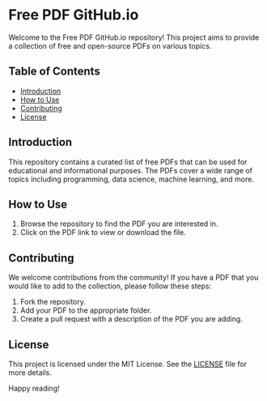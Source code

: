 # Free PDF GitHub.io

Welcome to the Free PDF GitHub.io repository! This project aims to provide a collection of free and open-source PDFs on various topics.

## Table of Contents

- [Introduction](#introduction)
- [How to Use](#how-to-use)
- [Contributing](#contributing)
- [License](#license)

## Introduction

This repository contains a curated list of free PDFs that can be used for educational and informational purposes. The PDFs cover a wide range of topics including programming, data science, machine learning, and more.

## How to Use

1. Browse the repository to find the PDF you are interested in.
2. Click on the PDF link to view or download the file.

## Contributing

We welcome contributions from the community! If you have a PDF that you would like to add to the collection, please follow these steps:

1. Fork the repository.
2. Add your PDF to the appropriate folder.
3. Create a pull request with a description of the PDF you are adding.

## License

This project is licensed under the MIT License. See the [LICENSE](LICENSE) file for more details.

Happy reading!

